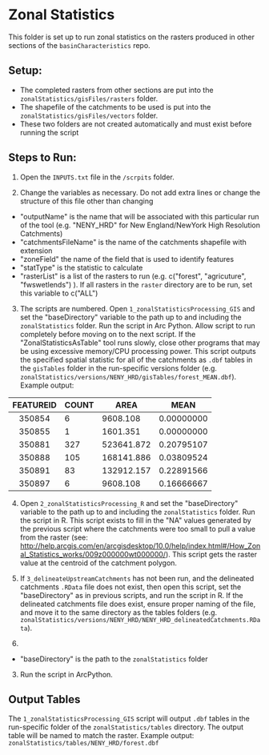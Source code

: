 Zonal Statistics
================

This folder is set up to run zonal statistics on the rasters produced in other sections of the `basinCharacteristics` repo. 


## Setup: 

- The completed rasters from other sections are put into the `zonalStatistics/gisFiles/rasters` folder.
- The shapefile of the catchments to be used is put into the `zonalStatistics/gisFiles/vectors` folder.
- These two folders are not created automatically and must exist before running the script

## Steps to Run:

1. Open the `INPUTS.txt` file in the `/scrpits` folder.

2. Change the variables as necessary. Do not add extra lines or change the structure of this file other than changing 
 - "outputName" is the name that will be associated with this particular run of the tool (e.g. "NENY_HRD" for New England/NewYork High Resolution Catchments)
 - "catchmentsFileName" is the name of the catchments shapefile with extension
 - "zoneField" the name of the field that is used to identify features
 - "statType" is the statistic to calculate
 - "rasterList" is a list of the rasters to run (e.g. c("forest", "agricuture", "fwswetlends") ). If all rasters in the `raster` directory are to be run, set this variable to c("ALL")

3. The scripts are numbered. Open `1_zonalStatisticsProcessing_GIS` and set the "baseDirectory" variable to the path up to and including the `zonalStatistics` folder. Run the script in Arc Python. Allow script to run completely before moving on to the next script. If the "ZonalStatisticsAsTable" tool runs slowly, close other programs that may be using excessive memory/CPU processing power. This script outputs the specified spatial statistic for all of the catchments as `.dbf` tables in the `gisTables` folder in the run-specific versions folder (e.g. `zonalStatistics/versions/NENY_HRD/gisTables/forest_MEAN.dbf`). Example output:

| FEATUREID | COUNT  |    AREA    |    MEAN    |
|  :-----:  | ------ | ---------- | ---------- |
|   350854  |   6    | 9608.108   | 0.00000000 |
|   350855  |   1    | 1601.351   | 0.00000000 |
|   350881  |  327   | 523641.872 | 0.20795107 |
|   350888  |  105   | 168141.886 | 0.03809524 |
|   350891  |  83    | 132912.157 | 0.22891566 |
|   350897  |   6    | 9608.108   | 0.16666667 |


4. Open `2_zonalStatisticsProcessing_R` and set the "baseDirectory" variable to the path up to and including the `zonalStatistics` folder. Run the script in R. This script exists to fill in the "NA" values generated by the previous script where the catchments were too small to pull a value from the raster (see: http://help.arcgis.com/en/arcgisdesktop/10.0/help/index.html#/How_Zonal_Statistics_works/009z000000wt000000/). This script gets the raster value at the centroid of the catchment polygon.

5. If `3_delineateUpstreamCatchments` has not been run, and the delineated catchments `.RData` file does not exist, then open this script, set the "baseDirectory" as in previous scripts, and run the script in R. If the delineated catchments file does exist, ensure proper naming of the file, and move it to the same directory as the tables folders (e.g. `zonalStatistics/versions/NENY_HRD/NENY_HRD_delineatedCatchments.RData`).

6.
 
 - "baseDirectory" is the path to the `zonalStatistics` folder


3. Run the script in ArcPython.

## Output Tables

The `1_zonalStatisticsProcessing_GIS` script will output `.dbf` tables in the  run-specific folder of the `zonalStatistics/tables` directory. The output table will be named to match the raster. Example output: `zonalStatistics/tables/NENY_HRD/forest.dbf`



